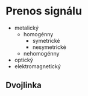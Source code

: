 # Prenos signálu
- metalický
  - homogénny
    - symetrické
    - nesymetrické
  - nehomogénny
- optický
- elektromagnetický

## Dvojlinka
